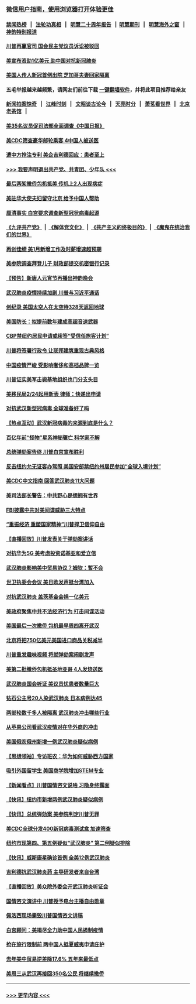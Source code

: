 ### [微信用户指南，使用浏览器打开体验更佳](https://github.com/gfw-breaker/banned-news1/blob/master/indexes/wechat-guide.md?t=0)
#### [禁闻热榜](热点新闻.md?t=0)  &nbsp;&nbsp;|&nbsp;&nbsp; [法轮功真相](https://github.com/gfw-breaker/truth/blob/master/README.md?t=0) &nbsp;&nbsp;|&nbsp;&nbsp; [明慧二十周年报告](https://github.com/gfw-breaker/mh-reports/blob/master/README.md?t=0) &nbsp;&nbsp;|&nbsp;&nbsp;[明慧期刊](https://github.com/gfw-breaker/mh-qikan) &nbsp;&nbsp;|&nbsp;&nbsp; [明慧海外之窗](https://github.com/gfw-breaker/mh-news/blob/master/README.md?t=0) &nbsp;&nbsp;|&nbsp;&nbsp; [神韵特别报道](https://github.com/gfw-breaker/mh-news/blob/master/shenyun.md?t=0)
#### [川普再赢官司 国会民主党议员诉讼被驳回](../pages/nsc412/n11852287.md?t=02080622) 
#### [美宣布资助1亿美元 助中国对抗新冠肺炎](../pages/nsc412/n11852531.md?t=02080622) 
#### [美国人传人新冠首例出院 芝加哥夫妻回家隔离](../pages/nsc412/n11852452.md?t=02080622) 
#### 五毛举报越来越频繁，请网友们前往下载 [一键翻墙软件](https://github.com/gfw-breaker/ssr-accounts)，并将此项目推荐给亲友
#### [新闻拍案惊奇](https://github.com/gfw-breaker/banned-news1/blob/master/pages/link4.md) &nbsp;&nbsp;|&nbsp;&nbsp; [江峰时刻](https://github.com/gfw-breaker/banned-news1/blob/master/pages/link4.md) &nbsp;&nbsp;|&nbsp;&nbsp; [文昭谈古论今](https://github.com/gfw-breaker/banned-news1/blob/master/pages/link4.md) &nbsp;&nbsp;|&nbsp;&nbsp; [天亮时分](https://github.com/gfw-breaker/banned-news1/blob/master/pages/link4.md) &nbsp;&nbsp;|&nbsp;&nbsp; [萧茗看世界](https://github.com/gfw-breaker/banned-news1/blob/master/pages/link4.md) &nbsp;&nbsp;|&nbsp;&nbsp; [北京老茶馆](https://github.com/gfw-breaker/banned-news1/blob/master/pages/link4.md) &nbsp;&nbsp;|&nbsp;&nbsp; 
#### [美35名议员促司法部全面调查《中国日报》](../pages/nsc412/n11852435.md?t=02080622) 
#### [美CDC筛查豪华邮轮乘客 4中国人被送医](../pages/nsc412/n11852085.md?t=02080622) 
#### [遭中方抢注专利 美企吉利德回应：患者至上](../pages/nsc412/n11852037.md?t=02080622) 
#### [>>> 我要声明退出共产党、共青团、少年队 <<<](https://github.com/begood0513/goodnews/blob/master/quit/letter.md) 
#### [最后两架撤侨包机抵美 传机上2人出现病症](../pages/nsc412/n11852173.md?t=02080622) 
#### [美驻华大使夫妇留守北京 给予中国人帮助](../pages/nsc412/n11852165.md?t=02080622) 
#### [厘清事实 白宫要求调查新型冠状病毒起源](../pages/nsc412/n11852106.md?t=02080622) 
#### [《九评共产党》](https://github.com/begood0513/9ping.md/blob/master/README.md) &nbsp;|&nbsp; [《解体党文化》](../../../../jtdwh.md/blob/master/README.md)  &nbsp;|&nbsp; [《共产主义的终极目的》](../../../../gczydzjmd.md/blob/master/README.md) &nbsp;|&nbsp; [《魔鬼在统治我们的世界》](../../../../mgztzwmdsj.md/blob/master/README.md) 
#### [再创佳绩 美1月新增工作及时薪增速超预期](../pages/nsc412/n11852174.md?t=02080622) 
#### [美参院调查拜登儿子 财政部提交机密银行记录](../pages/nsc412/n11851808.md?t=02080622) 
#### [【预告】新唐人元宵节再播出神韵晚会](../pages/nsc412/n11843192.md?t=02080622) 
#### [武汉肺炎疫情持续加剧 川普与习近平通话](../pages/nsc412/n11851613.md?t=02080622) 
#### [创纪录 美国太空人在太空待328天返回地球](../pages/nsc412/n11851266.md?t=02080622) 
#### [美国防长：拟提前数年建成高超音速武器](../pages/nsc412/n11850959.md?t=02080622) 
#### [CBP禁纽约居民申请或续签“受信任旅客计划”](../pages/nsc412/n11850857.md?t=02080622) 
#### [川普将签署行政令 让联邦建筑重现古典风格](../pages/nsc412/n11850654.md?t=02080622) 
#### [中国疫情严峻 受影响奢侈和高档品牌一览](../pages/nsc412/n11850319.md?t=02080622) 
#### [川普证实美军击毙基地组织也门分支头目](../pages/nsc412/n11850383.md?t=02080622) 
#### [美移民局2/24起用新表 律师：快递出申请](../pages/nsc412/n11848220.md?t=02080622) 
#### [对抗武汉新型冠病毒 全球准备好了吗](../pages/nsc412/n11850142.md?t=02080622) 
#### [【热点互动】武汉新冠病毒的来源到底是什么？](../pages/nsc412/n11849749.md?t=02080622) 
#### [百亿年前“怪物”星系神秘骤亡 科学家不解](../pages/nsc412/n11849863.md?t=02080622) 
#### [总统弹劾案告终 川普白宫宣布胜利](../pages/nsc412/n11849985.md?t=02080622) 
#### [反击纽约允无证客办驾照  美国安部禁纽约州居民参加“全球入境计划”](../pages/nsc412/n11849828.md?t=02080622) 
#### [美CDC中文指南 回答武汉肺炎11大问题](../pages/nsc412/n11849703.md?t=02080622) 
#### [美司法部长警告：中共野心是想拥有世界](../pages/nsc412/n11849769.md?t=02080622) 
#### [FBI披露中共对美间谍威胁三大特点](../pages/nsc412/n11849700.md?t=02080622) 
#### [“重振经济 重塑国家精神”川普捍卫信仰自由](../pages/nsc412/n11849641.md?t=02080622) 
#### [【直播回放】川普发表关于弹劾案讲话](../pages/nsc412/n11849472.md?t=02080622) 
#### [对抗华为5G 美考虑投资诺基亚和爱立信](../pages/nsc412/n11849510.md?t=02080622) 
#### [武汉肺炎影响美中贸易协议？姆钦：暂不会](../pages/nsc412/n11849497.md?t=02080622) 
#### [世卫执委会会议 美日欧发声挺台湾加入](../pages/nsc412/n11849433.md?t=02080622) 
#### [对抗武汉肺炎 盖茨基金会捐一亿美元](../pages/nsc412/n11848953.md?t=02080622) 
#### [美政府聚焦中共不法经济行为 打击间谍活动](../pages/nsc412/n11849322.md?t=02080622) 
#### [美国最后一次撤侨 包机最早周四离开武汉](../pages/nsc412/n11849395.md?t=02080622) 
#### [北京将把750亿美元美国进口商品关税减半](../pages/nsc412/n11848896.md?t=02080622) 
#### [川普重发趣味视频 将就弹劾案闹剧发声](../pages/nsc412/n11848715.md?t=02080622) 
#### [美第二批撤侨包机抵圣地亚哥 4人发烧送医](../pages/nsc412/n11847923.md?t=02080622) 
#### [武汉肺炎国会听证 美议员忧患者数量巨大](../pages/nsc412/n11844851.md?t=02080622) 
#### [钻石公主号20人染武汉肺炎 日本病例达45](../pages/nsc412/n11847823.md?t=02080622) 
#### [两邮轮数千多人被隔离 武汉肺炎冲击哪些行业](../pages/nsc412/n11847456.md?t=02080622) 
#### [从苹果公司看武汉疫情对在华外商的冲击](../pages/nsc412/n11847586.md?t=02080622) 
#### [美国俄亥俄州新增一例武汉肺炎疑似病例](../pages/nsc412/n11847714.md?t=02080622) 
#### [【思想领袖】专访班农：华为如何威胁西方国家](../pages/nsc412/n11847306.md?t=02080622) 
#### [吸引外国留学生 美国商学院增加STEM专业](../pages/nsc412/n11847417.md?t=02080622) 
#### [【新闻看点】川普国情咨文说啥 习隐身终露面](../pages/nsc412/n11847016.md?t=02080622) 
#### [【快讯】纽约市新增两例武汉肺炎疑似病例](../pages/nsc412/n11847250.md?t=02080622) 
#### [【快讯】总统弹劾案 美参院判定川普无罪](../pages/nsc412/n11847316.md?t=02080622) 
#### [美CDC全球分发400新冠病毒测试盒 加速筛查](../pages/nsc412/n11847260.md?t=02080622) 
#### [纽约市现第四、第五例疑似“武汉肺炎”   第二例疑似排除](../pages/nsc412/n11847332.md?t=02080622) 
#### [【快讯】威斯康星确诊首例 全美12例武汉肺炎](../pages/nsc412/n11847162.md?t=02080622) 
#### [吉利德抗武汉肺炎药 主导研发者来自台湾](../pages/nsc412/n11847064.md?t=02080622) 
#### [【直播回放】美众院外委会开武汉肺炎听证会](../pages/nsc412/n11846727.md?t=02080622) 
#### [国情咨文演讲中 川普授予电台主播自由勋章](../pages/nsc412/n11846815.md?t=02080622) 
#### [佩洛西现场撕毁川普国情咨文讲稿](../pages/nsc412/n11846724.md?t=02080622) 
#### [白宫顾问：美竭尽全力助中国人民遏制疫情](../pages/nsc412/n11846756.md?t=02080622) 
#### [抢在旅行限制前 两中国人抵夏威夷申请庇护](../pages/nsc412/n11846866.md?t=02080622) 
#### [去年美中贸易逆差降17.6% 五年来最低点](../pages/nsc412/n11846755.md?t=02080622) 
#### [美周三从武汉再接回350名公民 将继续撤侨](../pages/nsc412/n11846705.md?t=02080622) 

----
#### [ >>> 更早内容 <<< ](../indexes/nsc412-earlier.md)
